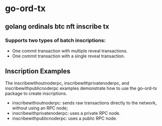 # go-ord-tx

## golang ordinals btc nft inscribe tx

### Supports two types of batch inscriptions:

- One commit transaction with multiple reveal transactions.
- One commit transaction with a single reveal transaction.

## Inscription Examples

The inscribewithoutnoderpc, inscribewithprivatenoderpc, and inscribewithpublicnoderpc examples demonstrate how to use the go-ord-tx package to create inscriptions.

- inscribewithoutnoderpc: sends raw transactions directly to the network, without using an RPC node;
- inscribewithprivatenoderpc: uses a private RPC node.
- inscribewithpublicnoderpc: uses a public RPC node.

